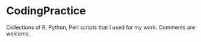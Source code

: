 # CodingPractice
Collections of R, Python, Perl scripts that I used for my work.
Comments are welcome.
